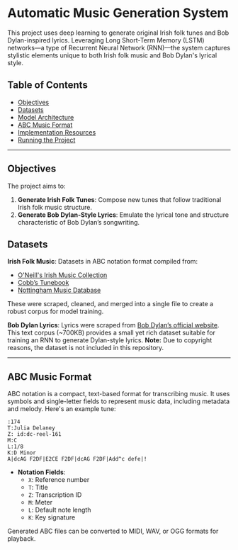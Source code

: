 # Automatic Music Generation System

This project uses deep learning to generate original Irish folk tunes and Bob Dylan-inspired lyrics. Leveraging Long Short-Term Memory (LSTM) networks—a type of Recurrent Neural Network (RNN)—the system captures stylistic elements unique to both Irish folk music and Bob Dylan's lyrical style.

## Table of Contents
- [Objectives](#objectives)
- [Datasets](#datasets)
- [Model Architecture](#model-architecture)
- [ABC Music Format](#abc-music-format)
- [Implementation Resources](#implementation-resources)
- [Running the Project](#running-the-project)

---

## Objectives

The project aims to:
1. **Generate Irish Folk Tunes**: Compose new tunes that follow traditional Irish folk music structure.
2. **Generate Bob Dylan-Style Lyrics**: Emulate the lyrical tone and structure characteristic of Bob Dylan’s songwriting.


## Datasets
**Irish Folk Music**: Datasets in ABC notation format compiled from:
  - [O'Neill's Irish Music Collection](http://trillian.mit.edu/~jc/music/book/oneills/1850/X/)
  - [Cobb’s Tunebook](http://cobb.ece.wisc.edu/irish/Tunebook.html)
  - [Nottingham Music Database](http://abc.sourceforge.net/NMD/)

  These were scraped, cleaned, and merged into a single file to create a robust corpus for model training.

**Bob Dylan Lyrics**: Lyrics were scraped from [Bob Dylan’s official website](http://bobdylan.com/songs/). This text corpus (~700KB) provides a small yet rich dataset suitable for training an RNN to generate Dylan-style lyrics. **Note:** Due to copyright reasons, the dataset is not included in this repository.

---

## ABC Music Format

ABC notation is a compact, text-based format for transcribing music. It uses symbols and single-letter fields to represent music data, including metadata and melody. Here's an example tune:

```
:174
T:Julia Delaney
Z: id:dc-reel-161
M:C
L:1/8
K:D Minor
A|dcAG F2DF|E2CE F2DF|dcAG F2DF|Add^c defe|!
```

- **Notation Fields**:
  - `X`: Reference number
  - `T`: Title
  - `Z`: Transcription ID
  - `M`: Meter
  - `L`: Default note length
  - `K`: Key signature

Generated ABC files can be converted to MIDI, WAV, or OGG formats for playback.
